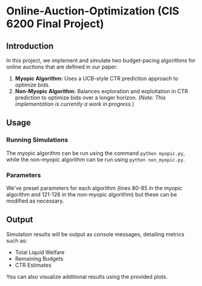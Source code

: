 # Online-Auction-Optimization (CIS 6200 Final Project)

## Introduction

In this project, we implement and simulate two budget-pacing algorithms for online auctions that are defined in our paper:

1. **Myopic Algorithm:** Uses a UCB-style CTR prediction approach to optimize bids.
2. **Non-Myopic Algorithm:** Balances exploration and exploitation in CTR prediction to optimize bids over a longer horizon. (*Note: This implementation is currently a work in progress.*)

## Usage

### Running Simulations

The myopic algorithm can be run using the command ```python myopic.py```, while the non-myopic algorithm can be run using ```python non_myopic.py```.

### Parameters

We've preset parameters for each algorithm (lines 80-85 in the myopic algorithm and 121-126 in the non-myopic algorithm) but these can be modified as necessary.

## Output

Simulation results will be output as console messages, detailing metrics such as:

- Total Liquid Welfare
- Remaining Budgets
- CTR Estimates

You can also visualize additional results using the provided plots.
